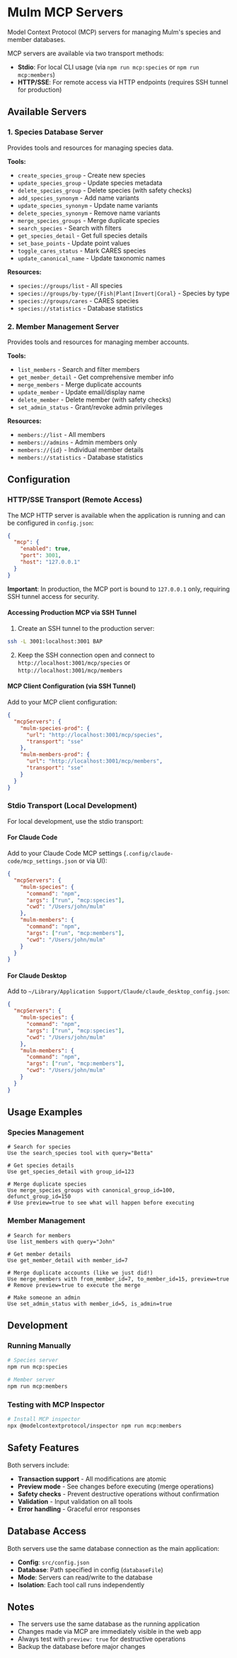 # Mulm MCP Servers

Model Context Protocol (MCP) servers for managing Mulm's species and member databases.

MCP servers are available via two transport methods:
- **Stdio**: For local CLI usage (via `npm run mcp:species` or `npm run mcp:members`)
- **HTTP/SSE**: For remote access via HTTP endpoints (requires SSH tunnel for production)

## Available Servers

### 1. Species Database Server

Provides tools and resources for managing species data.

**Tools:**
- `create_species_group` - Create new species
- `update_species_group` - Update species metadata
- `delete_species_group` - Delete species (with safety checks)
- `add_species_synonym` - Add name variants
- `update_species_synonym` - Update name variants
- `delete_species_synonym` - Remove name variants
- `merge_species_groups` - Merge duplicate species
- `search_species` - Search with filters
- `get_species_detail` - Get full species details
- `set_base_points` - Update point values
- `toggle_cares_status` - Mark CARES species
- `update_canonical_name` - Update taxonomic names

**Resources:**
- `species://groups/list` - All species
- `species://groups/by-type/{Fish|Plant|Invert|Coral}` - Species by type
- `species://groups/cares` - CARES species
- `species://statistics` - Database statistics

### 2. Member Management Server

Provides tools and resources for managing member accounts.

**Tools:**
- `list_members` - Search and filter members
- `get_member_detail` - Get comprehensive member info
- `merge_members` - Merge duplicate accounts
- `update_member` - Update email/display name
- `delete_member` - Delete member (with safety checks)
- `set_admin_status` - Grant/revoke admin privileges

**Resources:**
- `members://list` - All members
- `members://admins` - Admin members only
- `members://{id}` - Individual member details
- `members://statistics` - Database statistics

## Configuration

### HTTP/SSE Transport (Remote Access)

The MCP HTTP server is available when the application is running and can be configured in `config.json`:

```json
{
  "mcp": {
    "enabled": true,
    "port": 3001,
    "host": "127.0.0.1"
  }
}
```

**Important**: In production, the MCP port is bound to `127.0.0.1` only, requiring SSH tunnel access for security.

#### Accessing Production MCP via SSH Tunnel

1. Create an SSH tunnel to the production server:
```bash
ssh -L 3001:localhost:3001 BAP
```

2. Keep the SSH connection open and connect to `http://localhost:3001/mcp/species` or `http://localhost:3001/mcp/members`

#### MCP Client Configuration (via SSH Tunnel)

Add to your MCP client configuration:

```json
{
  "mcpServers": {
    "mulm-species-prod": {
      "url": "http://localhost:3001/mcp/species",
      "transport": "sse"
    },
    "mulm-members-prod": {
      "url": "http://localhost:3001/mcp/members",
      "transport": "sse"
    }
  }
}
```

### Stdio Transport (Local Development)

For local development, use the stdio transport:

#### For Claude Code

Add to your Claude Code MCP settings (`.config/claude-code/mcp_settings.json` or via UI):

```json
{
  "mcpServers": {
    "mulm-species": {
      "command": "npm",
      "args": ["run", "mcp:species"],
      "cwd": "/Users/john/mulm"
    },
    "mulm-members": {
      "command": "npm",
      "args": ["run", "mcp:members"],
      "cwd": "/Users/john/mulm"
    }
  }
}
```

#### For Claude Desktop

Add to `~/Library/Application Support/Claude/claude_desktop_config.json`:

```json
{
  "mcpServers": {
    "mulm-species": {
      "command": "npm",
      "args": ["run", "mcp:species"],
      "cwd": "/Users/john/mulm"
    },
    "mulm-members": {
      "command": "npm",
      "args": ["run", "mcp:members"],
      "cwd": "/Users/john/mulm"
    }
  }
}
```

## Usage Examples

### Species Management

```
# Search for species
Use the search_species tool with query="Betta"

# Get species details
Use get_species_detail with group_id=123

# Merge duplicate species
Use merge_species_groups with canonical_group_id=100, defunct_group_id=150
# Use preview=true to see what will happen before executing
```

### Member Management

```
# Search for members
Use list_members with query="John"

# Get member details
Use get_member_detail with member_id=7

# Merge duplicate accounts (like we just did!)
Use merge_members with from_member_id=7, to_member_id=15, preview=true
# Remove preview=true to execute the merge

# Make someone an admin
Use set_admin_status with member_id=5, is_admin=true
```

## Development

### Running Manually

```bash
# Species server
npm run mcp:species

# Member server
npm run mcp:members
```

### Testing with MCP Inspector

```bash
# Install MCP inspector
npx @modelcontextprotocol/inspector npm run mcp:members
```

## Safety Features

Both servers include:
- **Transaction support** - All modifications are atomic
- **Preview mode** - See changes before executing (merge operations)
- **Safety checks** - Prevent destructive operations without confirmation
- **Validation** - Input validation on all tools
- **Error handling** - Graceful error responses

## Database Access

Both servers use the same database connection as the main application:
- **Config**: `src/config.json`
- **Database**: Path specified in config (`databaseFile`)
- **Mode**: Servers can read/write to the database
- **Isolation**: Each tool call runs independently

## Notes

- The servers use the same database as the running application
- Changes made via MCP are immediately visible in the web app
- Always test with `preview: true` for destructive operations
- Backup the database before major changes
